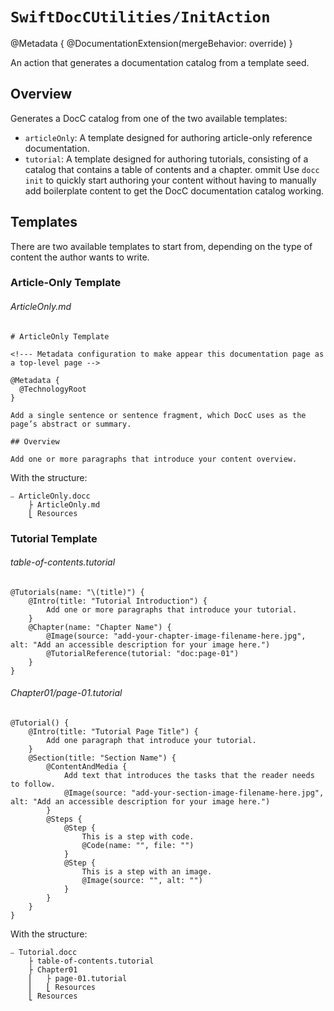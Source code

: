 # ``SwiftDocCUtilities/InitAction``

@Metadata {
    @DocumentationExtension(mergeBehavior: override)
}

An action that generates a documentation catalog from a template seed.

## Overview

Generates a DocC catalog from one of the two available templates:
- `articleOnly`: A template designed for authoring article-only reference documentation.
- `tutorial`: A template designed for authoring tutorials, consisting of a catalog that contains a table of contents and a chapter.
ommit
Use `docc init` to quickly start authoring your content without having to manually add boilerplate content to get the DocC documentation catalog working.

## Templates

There are two available templates to start from, depending on the type of content the author wants to write.

### Article-Only Template

###### ArticleOnly.md
```
# ArticleOnly Template

<!--- Metadata configuration to make appear this documentation page as a top-level page -->

@Metadata {
  @TechnologyRoot
}

Add a single sentence or sentence fragment, which DocC uses as the page’s abstract or summary.

## Overview

Add one or more paragraphs that introduce your content overview.
```

With the structure:
```
⎯ ArticleOnly.docc
    ├ ArticleOnly.md
    ⎣ Resources
```

### Tutorial Template

###### table-of-contents.tutorial
```
@Tutorials(name: "\(title)") {
    @Intro(title: "Tutorial Introduction") {
        Add one or more paragraphs that introduce your tutorial.
    }
    @Chapter(name: "Chapter Name") {
        @Image(source: "add-your-chapter-image-filename-here.jpg", alt: "Add an accessible description for your image here.")
        @TutorialReference(tutorial: "doc:page-01")
    }
}
```

###### Chapter01/page-01.tutorial
```
@Tutorial() {
    @Intro(title: "Tutorial Page Title") {
        Add one paragraph that introduce your tutorial.
    }
    @Section(title: "Section Name") {
        @ContentAndMedia {
            Add text that introduces the tasks that the reader needs to follow.
            @Image(source: "add-your-section-image-filename-here.jpg", alt: "Add an accessible description for your image here.")
        }
        @Steps {
            @Step {
                This is a step with code.
                @Code(name: "", file: "")
            }
            @Step {
                This is a step with an image.
                @Image(source: "", alt: "")
            }
        }
    }
}
```

With the structure:
```
⎯ Tutorial.docc
    ├ table-of-contents.tutorial
    ├ Chapter01
    ⎜   ├ page-01.tutorial
    ⎜   ⎣ Resources
    ⎣ Resources
```


<!-- Copyright (c) 2024 Apple Inc and the Swift Project authors. All Rights Reserved. -->
